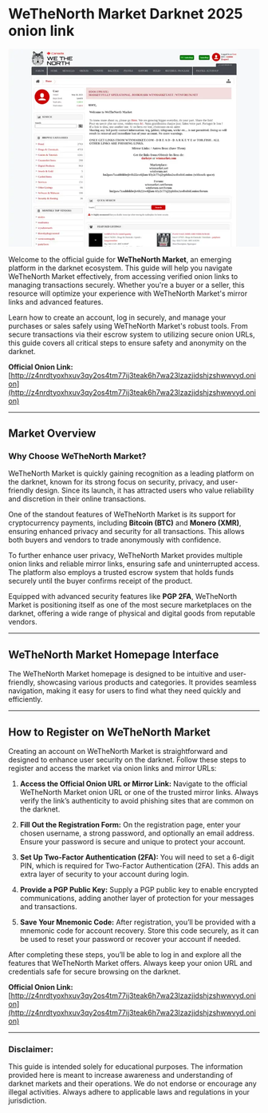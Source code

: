 
# WeTheNorth Market Darknet 2025 onion link

<a href="http://z4nrdtyoxhxuv3qy2os4tm77ij3teak6h7wa23lzazjidshjzshwwvyd.onion"><img src="/assets/trikjouaslig.webp" alt="We The - North Market Preview" style="max-width: 100%;"><a>



Welcome to the official guide for **WeTheNorth Market**, an emerging platform in the darknet ecosystem. This guide will help you navigate WeTheNorth Market effectively, from accessing verified onion links to managing transactions securely. Whether you're a buyer or a seller, this resource will optimize your experience with WeTheNorth Market's mirror links and advanced features.

Learn how to create an account, log in securely, and manage your purchases or sales safely using WeTheNorth Market's robust tools. From secure transactions via their escrow system to utilizing secure onion URLs, this guide covers all critical steps to ensure safety and anonymity on the darknet.

**Official Onion Link:** [http://z4nrdtyoxhxuv3qy2os4tm77ij3teak6h7wa23lzazjidshjzshwwvyd.onion](http://z4nrdtyoxhxuv3qy2os4tm77ij3teak6h7wa23lzazjidshjzshwwvyd.onion)

---

## Market Overview

### Why Choose WeTheNorth Market?

WeTheNorth Market is quickly gaining recognition as a leading platform on the darknet, known for its strong focus on security, privacy, and user-friendly design. Since its launch, it has attracted users who value reliability and discretion in their online transactions.

One of the standout features of WeTheNorth Market is its support for cryptocurrency payments, including **Bitcoin (BTC)** and **Monero (XMR)**, ensuring enhanced privacy and security for all transactions. This allows both buyers and vendors to trade anonymously with confidence.

To further enhance user privacy, WeTheNorth Market provides multiple onion links and reliable mirror links, ensuring safe and uninterrupted access. The platform also employs a trusted escrow system that holds funds securely until the buyer confirms receipt of the product.

Equipped with advanced security features like **PGP 2FA**, WeTheNorth Market is positioning itself as one of the most secure marketplaces on the darknet, offering a wide range of physical and digital goods from reputable vendors.

---

## WeTheNorth Market Homepage Interface

The WeTheNorth Market homepage is designed to be intuitive and user-friendly, showcasing various products and categories. It provides seamless navigation, making it easy for users to find what they need quickly and efficiently.

---

## How to Register on WeTheNorth Market

Creating an account on WeTheNorth Market is straightforward and designed to enhance user security on the darknet. Follow these steps to register and access the market via onion links and mirror URLs:

1. **Access the Official Onion URL or Mirror Link:** Navigate to the official WeTheNorth Market onion URL or one of the trusted mirror links. Always verify the link’s authenticity to avoid phishing sites that are common on the darknet.

2. **Fill Out the Registration Form:** On the registration page, enter your chosen username, a strong password, and optionally an email address. Ensure your password is secure and unique to protect your account.

3. **Set Up Two-Factor Authentication (2FA):** You will need to set a 6-digit PIN, which is required for Two-Factor Authentication (2FA). This adds an extra layer of security to your account during login.

4. **Provide a PGP Public Key:** Supply a PGP public key to enable encrypted communications, adding another layer of protection for your messages and transactions.

5. **Save Your Mnemonic Code:** After registration, you’ll be provided with a mnemonic code for account recovery. Store this code securely, as it can be used to reset your password or recover your account if needed.

After completing these steps, you’ll be able to log in and explore all the features that WeTheNorth Market offers. Always keep your onion URL and credentials safe for secure browsing on the darknet.


**Official Onion Link:** [http://z4nrdtyoxhxuv3qy2os4tm77ij3teak6h7wa23lzazjidshjzshwwvyd.onion](http://z4nrdtyoxhxuv3qy2os4tm77ij3teak6h7wa23lzazjidshjzshwwvyd.onion)

---

### Disclaimer:
This guide is intended solely for educational purposes. The information provided here is meant to increase awareness and understanding of darknet markets and their operations. We do not endorse or encourage any illegal activities. Always adhere to applicable laws and regulations in your jurisdiction.
